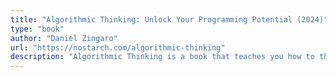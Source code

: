 ```yaml
---
title: "Algorithmic Thinking: Unlock Your Programming Potential (2024)"
type: "book"
author: "Daniel Zingaro"
url: "https://nostarch.com/algorithmic-thinking"
description: "Algorithmic Thinking is a book that teaches you how to think like a programmer by breaking down problems into smaller, manageable steps. It covers fundamental algorithms and data structures, and how to apply them to solve real-world problems."
---
```

